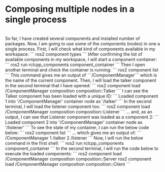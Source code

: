 # Composing multiple nodes in a single process
<br/>
So far, I have created several components and installed number of packages. Now, I am going to use some of the components (nodes) in one a single process. First, I will check what kind of components available in my workspace:
```
ros2 component types
```
IAfter confirming the list of available components in my workspace, I will start a component container:
```
ros2 run rclcpp_components component_container
```
Then I open another terminal and check the container is running:
```
ros2 component list
```
This command gives me an output of ```/ComponentManager``` which is the name of the current component. Then, I will load the talker component in the second terminal that I have opened:
```
ros2 component load /ComponentManager composition composition::Talker
```
I can see the Talker component has been loaded with a unique ID:
```
Loaded component 1 into '/ComponentManager' container node as '/talker'
```
In the second terminal, I will load the listener component too:
```
ros2 component load /ComponentManager composition composition::Listener
```
... and, as an output, I can see that Listener component was loaded as a component 2:
```
Loaded component 2 into '/ComponentManager' container node as '/listener'
```
To see the state of my container, I can run the below code below:
```
ros2 component list
```
... which gives me an output of:
```
/ComponentManager
   1  /talker
   2  /listener
```
Now, I will run the below command in the first shell:
```
ros2 run rclcpp_components component_container
```
In the second terminal, I will run the code below to execute the loaded components:
```
ros2 component load /ComponentManager composition composition::Server
ros2 component load /ComponentManager composition composition::Client
```
